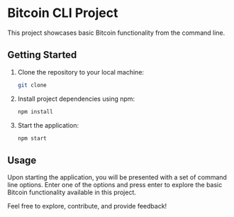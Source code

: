 # Bitcoin CLI Project

This project showcases basic Bitcoin functionality from the command line.

## Getting Started

1. Clone the repository to your local machine:

    ```bash
    git clone 
    ```

2. Install project dependencies using npm:

    ```bash
    npm install
    ```

3. Start the application:

    ```bash
    npm start
    ```

## Usage

Upon starting the application, you will be presented with a set of command line options. Enter one of the options and press enter to explore the basic Bitcoin functionality available in this project.

Feel free to explore, contribute, and provide feedback!
